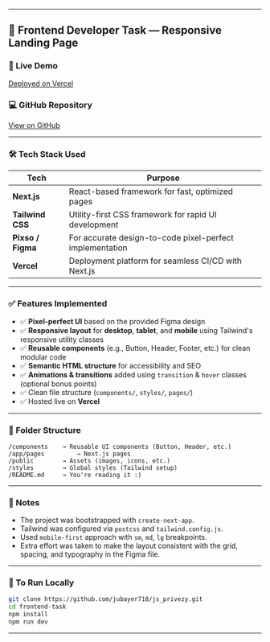 
---

## 🚀 Frontend Developer Task — Responsive Landing Page

### 🔗 Live Demo

[Deployed on Vercel](https://js-privezy.vercel.app/)

### 💻 GitHub Repository

[View on GitHub](https://github.com/jubayer718/js_privezy)

---

### 🛠️ Tech Stack Used

| Tech              | Purpose                                                  |
| ----------------- | -------------------------------------------------------- |
| **Next.js**       | React-based framework for fast, optimized pages          |
| **Tailwind CSS**  | Utility-first CSS framework for rapid UI development     |
| **Pixso / Figma** | For accurate design-to-code pixel-perfect implementation |
| **Vercel**        | Deployment platform for seamless CI/CD with Next.js      |

---

### ✅ Features Implemented

* ✅ **Pixel-perfect UI** based on the provided Figma design
* ✅ **Responsive layout** for **desktop**, **tablet**, and **mobile** using Tailwind's responsive utility classes
* ✅ **Reusable components** (e.g., Button, Header, Footer, etc.) for clean modular code
* ✅ **Semantic HTML structure** for accessibility and SEO
* ✅ **Animations & transitions** added using `transition` & `hover` classes (optional bonus points)
* ✅ Clean file structure (`components/`, `styles/`, `pages/`)
* ✅ Hosted live on **Vercel**

---

### 📁 Folder Structure

```
/components    → Reusable UI components (Button, Header, etc.)
/app/pages         → Next.js pages
/public        → Assets (images, icons, etc.)
/styles        → Global styles (Tailwind setup)
/README.md     → You're reading it :)
```

---

### 📝 Notes

* The project was bootstrapped with `create-next-app`.
* Tailwind was configured via `postcss` and `tailwind.config.js`.
* Used `mobile-first` approach with `sm`, `md`, `lg` breakpoints.
* Extra effort was taken to make the layout consistent with the grid, spacing, and typography in the Figma file.

---

### 📌 To Run Locally

```bash
git clone https://github.com/jubayer718/js_privezy.git
cd frontend-task
npm install
npm run dev
```

---
